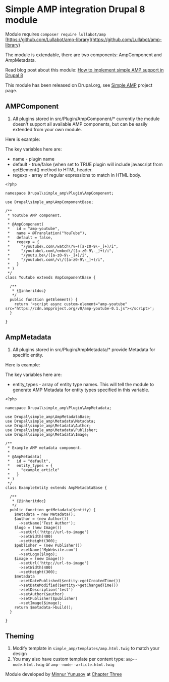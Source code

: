 # Simple AMP integration Drupal 8 module

Module requires `composer require lullabot/amp` [https://github.com/Lullabot/amp-library](https://github.com/Lullabot/amp-library)

The module is extendable, there are two components: AmpComponent and AmpMetadata.

Read blog post about this module: [How to implement simple AMP support in Drupal 8](https://www.chapterthree.com/blog/how-implement-simple-amp-support-drupal-8)

This module has been released on Drupal.org, see [Simple AMP](https://goo.gl/UNR6m4) project page.

## AMPComponent

1. All plugins stored in src/Plugin/AmpComponent/* currently the module doesn't support all available AMP components, but can be easily extended from your own module.

Here is example:

The key variables here are:

- name - plugin name
- default - true/false (when set to TRUE plugin will include javascript from getElement() method to HTML header.
- regexp - array of regular expressions to match in HTML body.

```
<?php

namespace Drupal\simple_amp\Plugin\AmpComponent;

use Drupal\simple_amp\AmpComponentBase;

/**
 * Youtube AMP component.
 *
 * @AmpComponent(
 *   id = "amp-youtube",
 *   name = @Translation("YouTube"),
 *   default = false,
 *   regexp = {
 *     "/youtube\.com\/watch\?v=([a-z0-9\-_]+)/i",
 *     "/youtube\.com\/embed\/([a-z0-9\-_]+)/i",
 *     "/youtu.be\/([a-z0-9\-_]+)/i",
 *     "/youtube\.com\/v\/([a-z0-9\-_]+)/i",
 *   }
 * )
 */
class Youtube extends AmpComponentBase {

  /**
   * {@inheritdoc}
   */
  public function getElement() {
    return '<script async custom-element="amp-youtube" src="https://cdn.ampproject.org/v0/amp-youtube-0.1.js"></script>';
  }

}
```

## AmpMetadata

1. All plugins stored in src/Plugin/AmpMetadata/* provide Metadata for specific entity.

Here is example:

The key variables here are:

- entity_types - array of entity type names. This will tell the module to generate AMP Metadata for entity types specified in this variable.

```
<?php

namespace Drupal\simple_amp\Plugin\AmpMetadata;

use Drupal\simple_amp\AmpMetadataBase;
use Drupal\simple_amp\Metadata\Metadata;
use Drupal\simple_amp\Metadata\Author;
use Drupal\simple_amp\Metadata\Publisher;
use Drupal\simple_amp\Metadata\Image;

/**
 * Example AMP metadata component.
 *
 * @AmpMetadata(
 *   id = "default",
 *   entity_types = {
 *     "example_article"
 *   }
 * )
 */
class ExampleEntity extends AmpMetadataBase {

  /**
   * {@inheritdoc}
   */
  public function getMetadata($entity) {
    $metadata = new Metadata();
    $author = (new Author())
      ->setName('Test Author');
    $logo = (new Image())
      ->setUrl('http://url-to-image')
      ->setWidth(400)
      ->setHeight(300);
    $publisher = (new Publisher())
      ->setName('MyWebsite.com')
      ->setLogo($logo);
    $image = (new Image())
      ->setUrl('http://url-to-image')
      ->setWidth(400)
      ->setHeight(300);
    $metadata
      ->setDatePublished($entity->getCreatedTime())
      ->setDateModified($entity->getChangedTime())
      ->setDescription('test')
      ->setAuthor($author)
      ->setPublisher($publisher)
      ->setImage($image);
    return $metadata->build();
  }

}
```



## Theming

1. Modify template in `simple_amp/templates/amp.html.twig` to match your design 
2. You may also have custom template per content type: `amp--node.html.twig` or `amp--node--article.html.twig`

Module developed by [Minnur Yunusov](https://www.minnur.com) at [Chapter Three](https://www.chapterthree.com)